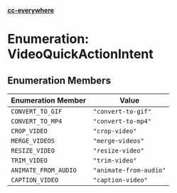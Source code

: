 [**cc-everywhere**](../../../../../index.md)

<HorizontalLine />

# Enumeration: VideoQuickActionIntent

## Enumeration Members

| Enumeration Member | Value |
| ------ | ------ |
| `CONVERT_TO_GIF` | `"convert-to-gif"` |
| `CONVERT_TO_MP4` | `"convert-to-mp4"` |
| `CROP_VIDEO` | `"crop-video"` |
| `MERGE_VIDEOS` | `"merge-videos"` |
| `RESIZE_VIDEO` | `"resize-video"` |
| `TRIM_VIDEO` | `"trim-video"` |
| `ANIMATE_FROM_AUDIO` | `"animate-from-audio"` |
| `CAPTION_VIDEO` | `"caption-video"` |
